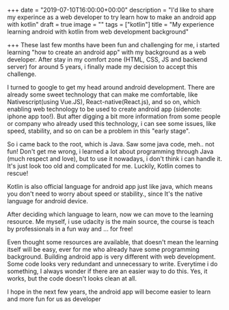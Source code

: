 +++
date = "2019-07-10T16:00:00+00:00"
description = "I'd like to share my experince as a web developer to try learn how to make an android app with kotlin"
draft = true
image = ""
tags = ["kotlin"]
title = "My experience learning android with kotlin from web development background"

+++
These last few months have been fun and challenging for me, i started learning "how to create an android app" with my background as a web developer. After stay in my comfort zone (HTML, CSS, JS and backend server) for around 5 years, i finally made my decision to accept this challenge.

I turned to google to get my head around android development. There are already some sweet technology that can make me comfortable, like Nativescript(using Vue.JS), React-native(React.js), and so on, which enabling web technology to be used to create android app (sidenote: iphone app too!). But after digging a bit more information from some people or company who already used this technology, i can see some issues, like speed, stability, and so on can be a problem in this "early stage".

So i came back to the root, which is Java. Saw some java code, meh.. not fun! Don't get me wrong, i learned a lot about programming through Java (much respect and love), but to use it nowadays, i don't think i can handle it. It's just look too old and complicated for me. Luckily, Kotlin comes to rescue!

Kotlin is also official language for android app just like java, which means you don't need to worry about speed or stability., since It's the native language for android device.

After deciding which language to learn, now we can move to the learning resource. Me myself, i use udacity is the main source, the course is teach by professionals in a fun way and ... for free!

Even thought some resources are available, that doesn't mean the learning itself will be easy, ever for me who already have some programming background. Building android app is very different with web development. Some code looks very redundant and unnecessary to write. Everytime i do something, I always wonder if there are an easier way to do this. Yes, it works, but the code doesn't looks clean at all. 

I hope in the next few years, the android app will become easier to learn and more fun for us as developer